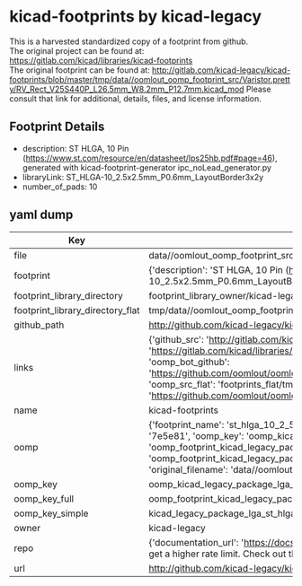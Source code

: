 # kicad-footprints by kicad-legacy  
This is a harvested standardized copy of a footprint from github.  
The original project can be found at:  
https://gitlab.com/kicad/libraries/kicad-footprints  
The original footprint can be found at:
http://gitlab.com/kicad-legacy/kicad-footprints/blob/master/tmp/data//oomlout_oomp_footprint_src/Varistor.pretty/RV_Rect_V25S440P_L26.5mm_W8.2mm_P12.7mm.kicad_mod
Please consult that link for additional, details, files, and license information.  
## Footprint Details
* description: ST  HLGA, 10 Pin (https://www.st.com/resource/en/datasheet/lps25hb.pdf#page=46), generated with kicad-footprint-generator ipc_noLead_generator.py  
* libraryLink: ST_HLGA-10_2.5x2.5mm_P0.6mm_LayoutBorder3x2y  
* number_of_pads: 10  
## yaml dump  
| Key | Value |  
| --- | --- |  
| file | data//oomlout_oomp_footprint_src/kicad-footprints/Package_LGA.pretty/ST_HLGA-10_2.5x2.5mm_P0.6mm_LayoutBorder3x2y.kicad_mod |  
| footprint | {'description': 'ST  HLGA, 10 Pin (https://www.st.com/resource/en/datasheet/lps25hb.pdf#page=46), generated with kicad-footprint-generator ipc_noLead_generator.py', 'libraryLink': 'ST_HLGA-10_2.5x2.5mm_P0.6mm_LayoutBorder3x2y', 'number_of_pads': 10} |  
| footprint_library_directory | footprint_library_owner/kicad-legacy_kicad-footprints |  
| footprint_library_directory_flat | tmp/data//oomlout_oomp_footprint_src/footprints_flat/kicad_legacy_package_lga_st_hlga_10_2_5x2_5mm_p0_6mm_layoutborder3x2y/working |  
| github_path | http://github.com/kicad-legacy/kicad-footprints/blob/master/tmp/data//oomlout_oomp_footprint_src/Package_LGA.pretty/ST_HLGA-10_2.5x2.5mm_P0.6mm_LayoutBorder3x2y.kicad_mod |  
| links | {'github_src': 'http://gitlab.com/kicad-legacy/kicad-footprints/blob/master/tmp/data//oomlout_oomp_footprint_src/Varistor.pretty/RV_Rect_V25S440P_L26.5mm_W8.2mm_P12.7mm.kicad_mod', 'github_src_repo': 'https://gitlab.com/kicad/libraries/kicad-footprints', 'oomp_bot': 'tmp/data//oomlout_oomp_footprint_src/footprints/kicad_legacy_package_lga_st_hlga_10_2_5x2_5mm_p0_6mm_layoutborder3x2y/working', 'oomp_bot_github': 'https://github.com/oomlout/oomlout_oomp_footprint_bot/tree/main/tmp/data//oomlout_oomp_footprint_src/footprints/kicad_legacy_package_lga_st_hlga_10_2_5x2_5mm_p0_6mm_layoutborder3x2y/working', 'oomp_src_flat': 'footprints_flat/tmp/data//oomlout_oomp_footprint_src/footprints_flat/kicad_legacy_package_lga_st_hlga_10_2_5x2_5mm_p0_6mm_layoutborder3x2y/working', 'oomp_src_flat_github': 'https://github.com/oomlout/oomlout_oomp_footprint_src/tree/main/tmp/data//oomlout_oomp_footprint_src/footprints_flat/kicad_legacy_package_lga_st_hlga_10_2_5x2_5mm_p0_6mm_layoutborder3x2y/working'} |  
| name | kicad-footprints |  
| oomp | {'footprint_name': 'st_hlga_10_2_5x2_5mm_p0_6mm_layoutborder3x2y', 'library_name': 'package_lga', 'md5': '7e5e81e5ec338d8a3496491d1e632dd8', 'md5_10': '7e5e81e5ec', 'md5_5': '7e5e8', 'md5_6': '7e5e81', 'oomp_key': 'oomp_kicad_legacy_package_lga_st_hlga_10_2_5x2_5mm_p0_6mm_layoutborder3x2y', 'oomp_key_extra': 'oomp_footprint_kicad_legacy_package_lga_st_hlga_10_2_5x2_5mm_p0_6mm_layoutborder3x2y', 'oomp_key_full': 'oomp_footprint_kicad_legacy_package_lga_st_hlga_10_2_5x2_5mm_p0_6mm_layoutborder3x2y_7e5e81', 'oomp_key_simple': 'kicad_legacy_package_lga_st_hlga_10_2_5x2_5mm_p0_6mm_layoutborder3x2y', 'original_filename': 'data//oomlout_oomp_footprint_src/kicad-footprints/Package_LGA.pretty/ST_HLGA-10_2.5x2.5mm_P0.6mm_LayoutBorder3x2y.kicad_mod', 'owner_name': 'kicad_legacy'} |  
| oomp_key | oomp_kicad_legacy_package_lga_st_hlga_10_2_5x2_5mm_p0_6mm_layoutborder3x2y |  
| oomp_key_full | oomp_footprint_kicad_legacy_package_lga_st_hlga_10_2_5x2_5mm_p0_6mm_layoutborder3x2y |  
| oomp_key_simple | kicad_legacy_package_lga_st_hlga_10_2_5x2_5mm_p0_6mm_layoutborder3x2y |  
| owner | kicad-legacy |  
| repo | {'documentation_url': 'https://docs.github.com/rest/overview/resources-in-the-rest-api#rate-limiting', 'message': "API rate limit exceeded for 84.66.142.224. (But here's the good news: Authenticated requests get a higher rate limit. Check out the documentation for more details.)"} |  
| url | http://github.com/kicad-legacy/kicad-footprints |  

